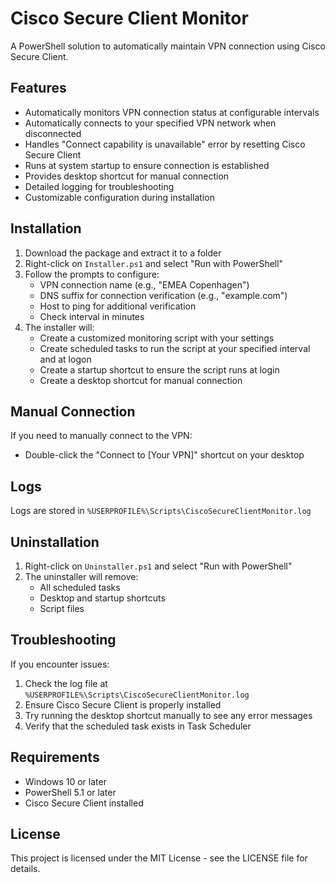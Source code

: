# Cisco Secure Client Monitor

A PowerShell solution to automatically maintain VPN connection using Cisco Secure Client.

## Features

- Automatically monitors VPN connection status at configurable intervals
- Automatically connects to your specified VPN network when disconnected
- Handles "Connect capability is unavailable" error by resetting Cisco Secure Client
- Runs at system startup to ensure connection is established
- Provides desktop shortcut for manual connection
- Detailed logging for troubleshooting
- Customizable configuration during installation

## Installation

1. Download the package and extract it to a folder
2. Right-click on `Installer.ps1` and select "Run with PowerShell"
3. Follow the prompts to configure:
   - VPN connection name (e.g., "EMEA Copenhagen")
   - DNS suffix for connection verification (e.g., "example.com")
   - Host to ping for additional verification
   - Check interval in minutes
4. The installer will:
   - Create a customized monitoring script with your settings
   - Create scheduled tasks to run the script at your specified interval and at logon
   - Create a startup shortcut to ensure the script runs at login
   - Create a desktop shortcut for manual connection

## Manual Connection

If you need to manually connect to the VPN:
- Double-click the "Connect to [Your VPN]" shortcut on your desktop

## Logs

Logs are stored in `%USERPROFILE%\Scripts\CiscoSecureClientMonitor.log`

## Uninstallation

1. Right-click on `Uninstaller.ps1` and select "Run with PowerShell"
2. The uninstaller will remove:
   - All scheduled tasks
   - Desktop and startup shortcuts
   - Script files

## Troubleshooting

If you encounter issues:

1. Check the log file at `%USERPROFILE%\Scripts\CiscoSecureClientMonitor.log`
2. Ensure Cisco Secure Client is properly installed
3. Try running the desktop shortcut manually to see any error messages
4. Verify that the scheduled task exists in Task Scheduler

## Requirements

- Windows 10 or later
- PowerShell 5.1 or later
- Cisco Secure Client installed

## License

This project is licensed under the MIT License - see the LICENSE file for details. 
